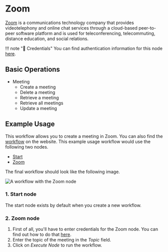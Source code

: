 # Zoom

[Zoom](https://zoom.us/) is a communications technology company that provides videotelephony and online chat services through a cloud-based peer-to-peer software platform and is used for teleconferencing, telecommuting, distance education, and social relations.

!!! note "🔑 Credentials"
    You can find authentication information for this node [here](/integrations/credentials/zoom/).


## Basic Operations

* Meeting
    * Create a meeting
    * Delete a meeting
    * Retrieve a meeting
    * Retrieve all meetings
    * Update a meeting

## Example Usage

This workflow allows you to create a meeting in Zoom. You can also find the [workflow](https://n8n.io/workflows/453) on the website. This example usage workflow would use the following two nodes.
- [Start](/integrations/core-nodes/n8n-nodes-base.start/)
- [Zoom]()

The final workflow should look like the following image.

![A workflow with the Zoom node](/_images/integrations/nodes/zoom/workflow.png)

### 1. Start node

The start node exists by default when you create a new workflow.

### 2. Zoom node

1. First of all, you'll have to enter credentials for the Zoom node. You can find out how to do that [here](/integrations/credentials/zoom/).
2. Enter the topic of the meeting in the *Topic* field.
3. Click on *Execute Node* to run the workflow.
